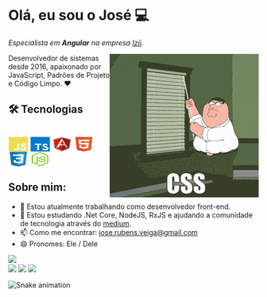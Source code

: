 # Olá, eu sou o José 💻

_Especialista em **Angular** na empresa [Izii](https://www.linkedin.com/company/izii/mycompany/)._

<img  align="right" src="./assets/css.gif"/>

Desenvolvedor de sistemas desde 2016, apaixonado por JavaScript, Padrões de Projeto e Código Limpo. ❤

## 🛠 Tecnologias

<div style="display: inline_block"><br>
  <img align="center" alt="Js" height="30" width="40" src="https://raw.githubusercontent.com/devicons/devicon/master/icons/javascript/javascript-plain.svg">
  <img align="center" alt="Ts" height="30" width="40" src="https://raw.githubusercontent.com/devicons/devicon/master/icons/typescript/typescript-plain.svg">
  <img align="center" alt="Angular" height="30" width="40" src="https://raw.githubusercontent.com/devicons/devicon/master/icons/angularjs/angularjs-original.svg">
  <img align="center" alt="HTML" height="30" width="40" src="https://raw.githubusercontent.com/devicons/devicon/master/icons/html5/html5-original.svg">
  <img align="center" alt="CSS" height="30" width="40" src="https://raw.githubusercontent.com/devicons/devicon/master/icons/css3/css3-original.svg">
  <img align="center" alt="NodeJS" height="30" width="40" src="https://raw.githubusercontent.com/devicons/devicon/master/icons/nodejs/nodejs-original.svg">
</div>

## Sobre mim:

- 🔭 Estou atualmente trabalhando como desenvolvedor front-end.
- 🌱 Estou estudando .Net Core, NodeJS, RxJS e ajudando a comunidade de tecnologia através do [medium](https://medium.com/@jose.rubens.veiga).
- 📫 Como me encontrar: jose.rubens.veiga@gmail.com
- 😄 Pronomes: Ele / Dele

<img height="180em" src="https://github-readme-stats.vercel.app/api/top-langs/?username=joserubensveiga&layout=compact&langs_count=7&theme=dracula"/>

<div> 
  <a href="https://www.youtube.com/channel/UCvxDSL3DQx2CD4dMzwj9aNw" target="_blank"><img src="https://img.shields.io/badge/YouTube-FF0000?style=for-the-badge&logo=youtube&logoColor=white" target="_blank"></a>
  <a href = "mailto:jose.rubens.veiga@gmail.com"><img src="https://img.shields.io/badge/-Gmail-%23333?style=for-the-badge&logo=gmail&logoColor=white" target="_blank"></a>
  <a href="https://www.linkedin.com/in/joserubensveiga" target="_blank"><img src="https://img.shields.io/badge/-LinkedIn-%230077B5?style=for-the-badge&logo=linkedin&logoColor=white" target="_blank"></a> 
 
 ![Snake animation](https://github.com/joserubensveiga/joserubensveiga/blob/output/github-contribution-grid-snake.svg)
 
</div>
